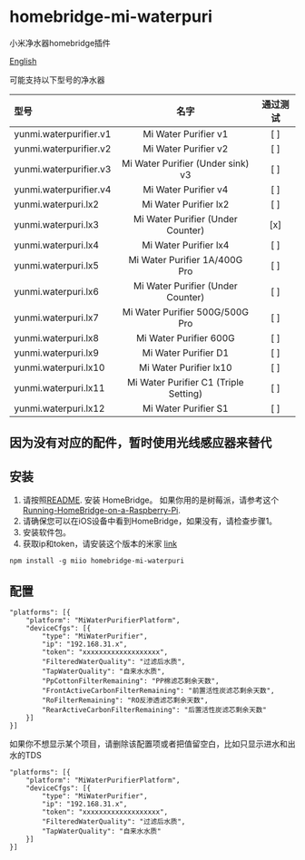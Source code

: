 # homebridge-mi-waterpuri

小米净水器homebridge插件

[English](README.md)

可能支持以下型号的净水器

| 型号 | 名字 | 通过测试 | 
| :--- | :---: | :---: | 
| yunmi.waterpurifier.v1| Mi Water Purifier v1 | [ ] |
| yunmi.waterpurifier.v2| Mi Water Purifier v2 | [ ] |
| yunmi.waterpurifier.v3| Mi Water Purifier (Under sink) v3 | [ ] |
| yunmi.waterpurifier.v4| Mi Water Purifier v4 | [ ] |
| yunmi.waterpuri.lx2| Mi Water Purifier lx2 | [ ] |
| yunmi.waterpuri.lx3| Mi Water Purifier (Under Counter) | [x] |
| yunmi.waterpuri.lx4| Mi Water Purifier lx4 | [ ] |
| yunmi.waterpuri.lx5| Mi Water Purifier 1A/400G Pro | [ ] |
| yunmi.waterpuri.lx6| Mi Water Purifier (Under Counter) | [ ] |
| yunmi.waterpuri.lx7| Mi Water Purifier 500G/500G Pro | [ ] |
| yunmi.waterpuri.lx8| Mi Water Purifier 600G | [ ] |
| yunmi.waterpuri.lx9| Mi Water Purifier D1 | [ ] |
| yunmi.waterpuri.lx10| Mi Water Purifier lx10 | [ ] |
| yunmi.waterpuri.lx11| Mi Water Purifier C1 (Triple Setting) | [ ] |
| yunmi.waterpuri.lx12| Mi Water Purifier S1 | [ ] |

## 因为没有对应的配件，暂时使用光线感应器来替代

## 安装

1. 请按照[README](https://github.com/nfarina/homebridge/blob/master/README.md). 安装  HomeBridge。 
如果你用的是树莓派，请参考这个 [Running-HomeBridge-on-a-Raspberry-Pi](https://github.com/nfarina/homebridge/wiki/Running-HomeBridge-on-a-Raspberry-Pi).   
2. 请确保您可以在iOS设备中看到HomeBridge，如果没有，请检查步骤1。  
3. 安装软件包。
4. 获取ip和token，请安装这个版本的米家 [link](https://www.kapiba.ru/2017/11/mi-home.html)

```
npm install -g miio homebridge-mi-waterpuri
```

## 配置

```
"platforms": [{
    "platform": "MiWaterPurifierPlatform",
    "deviceCfgs": [{
        "type": "MiWaterPurifier",
        "ip": "192.168.31.x",
        "token": "xxxxxxxxxxxxxxxxxxx",
        "FilteredWaterQuality": "过滤后水质",
        "TapWaterQuality": "自来水水质",
        "PpCottonFilterRemaining": "PP棉滤芯剩余天数",
        "FrontActiveCarbonFilterRemaining": "前置活性炭滤芯剩余天数",
        "RoFilterRemaining": "RO反渗透滤芯剩余天数",
        "RearActiveCarbonFilterRemaining": "后置活性炭滤芯剩余天数"
    }]
}]
```

如果你不想显示某个项目，请删除该配置项或者把值留空白，比如只显示进水和出水的TDS

```
"platforms": [{
    "platform": "MiWaterPurifierPlatform",
    "deviceCfgs": [{
        "type": "MiWaterPurifier",
        "ip": "192.168.31.x",
        "token": "xxxxxxxxxxxxxxxxxxx",
        "FilteredWaterQuality": "过滤后水质",
        "TapWaterQuality": "自来水水质"
    }]
}]
```
